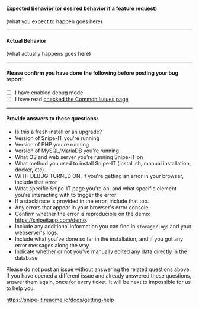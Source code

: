 #### Expected Behavior (or desired behavior if a feature request)

(what you expect to happen goes here)

-----

#### Actual Behavior

(what actually happens goes here)

-----

#### Please confirm you have done the following before posting your bug report:

- [ ] I have enabled debug mode 
- [ ] I have read [checked the Common Issues page](https://snipe-it.readme.io/docs/common-issues)

-----
#### Provide answers to these questions:

- Is this a fresh install or an upgrade? 
- Version of Snipe-IT you're running
- Version of PHP you're running
- Version of MySQL/MariaDB you're running
- What OS and web server you're running Snipe-IT on
- What method you used to install Snipe-IT (install.sh, manual installation, docker, etc)
- WITH DEBUG TURNED ON, if you're getting an error in your browser, include that error
- What specific Snipe-IT page you're on, and what specific element you're interacting with to trigger the error
- If a stacktrace is provided in the error, include that too.
- Any errors that appear in your browser's error console.
- Confirm whether the error is reproducible on the demo: https://snipeitapp.com/demo.
- Include any additional information you can find in `storage/logs` and your webserver's logs.
- Include what you've done so far in the installation, and if you got any error messages along the way.
- Indicate whether or not you've manually edited any data directly in the database

Please do not post an issue without answering the related questions above. If you have opened a different issue and already answered these questions, answer them again, once for every ticket. It will be next to impossible for us to help you.

https://snipe-it.readme.io/docs/getting-help
